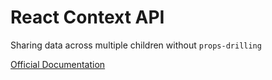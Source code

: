 # React Context API

Sharing data across multiple children without `props-drilling`

[Official Documentation](https://reactjs.org/docs/context.html)
